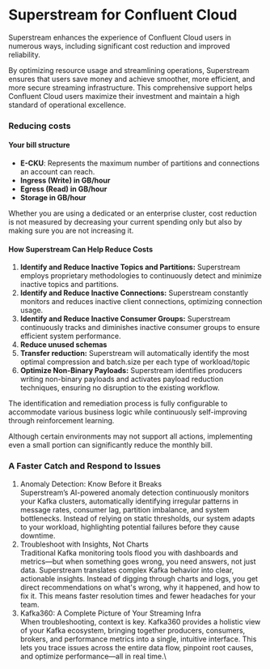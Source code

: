 # Superstream for Confluent Cloud

Superstream enhances the experience of Confluent Cloud users in numerous ways, including significant cost reduction and improved reliability.

By optimizing resource usage and streamlining operations, Superstream ensures that users save money and achieve smoother, more efficient, and more secure streaming infrastructure. This comprehensive support helps Confluent Cloud users maximize their investment and maintain a high standard of operational excellence.

### Reducing costs

#### Your bill structure

* **E-CKU**: Represents the maximum number of partitions and connections an account can reach.
* **Ingress (Write) in GB/hour**
* **Egress (Read) in GB/hour**
* **Storage in GB/hour**

Whether you are using a dedicated or an enterprise cluster, cost reduction is not measured by decreasing your current spending only but also by making sure you are not increasing it.

#### How Superstream Can Help Reduce Costs

1. **Identify and Reduce Inactive Topics and Partitions:** Superstream employs proprietary methodologies to continuously detect and minimize inactive topics and partitions.
2. **Identify and Reduce Inactive Connections:** Superstream constantly monitors and reduces inactive client connections, optimizing connection usage.
3. **Identify and Reduce Inactive Consumer Groups:** Superstream continuously tracks and diminishes inactive consumer groups to ensure efficient system performance.
4. **Reduce unused schemas**
5. **Transfer reduction:** Superstream will automatically identify the most optimal compression and batch.size per each type of workload/topic
6. **Optimize Non-Binary Payloads:** Superstream identifies producers writing non-binary payloads and activates payload reduction techniques, ensuring no disruption to the existing workflow.

The identification and remediation process is fully configurable to accommodate various business logic while continuously self-improving through reinforcement learning.&#x20;

Although certain environments may not support all actions, implementing even a small portion can significantly reduce the monthly bill.

### A Faster Catch and Respond to Issues

1. Anomaly Detection: Know Before it Breaks\
   Superstream’s AI-powered anomaly detection continuously monitors your Kafka clusters, automatically identifying irregular patterns in message rates, consumer lag, partition imbalance, and system bottlenecks. Instead of relying on static thresholds, our system adapts to your workload, highlighting potential failures before they cause downtime.
2. Troubleshoot with Insights, Not Charts\
   Traditional Kafka monitoring tools flood you with dashboards and metrics—but when something goes wrong, you need answers, not just data. Superstream translates complex Kafka behavior into clear, actionable insights. Instead of digging through charts and logs, you get direct recommendations on what's wrong, why it happened, and how to fix it. This means faster resolution times and fewer headaches for your team.
3. Kafka360: A Complete Picture of Your Streaming Infra\
   When troubleshooting, context is key. Kafka360 provides a holistic view of your Kafka ecosystem, bringing together producers, consumers, brokers, and performance metrics into a single, intuitive interface. This lets you trace issues across the entire data flow, pinpoint root causes, and optimize performance—all in real time.\
